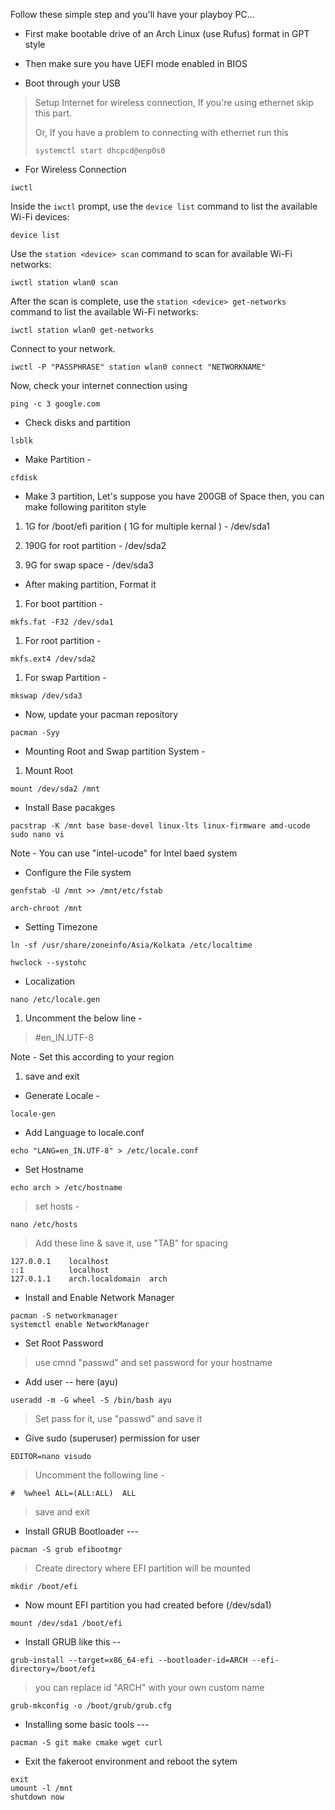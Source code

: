 
Follow these simple step and you'll have your playboy PC...

-   First make bootable drive of an Arch Linux (use Rufus) format in GPT style
    
-   Then make sure you have UEFI mode enabled in BIOS
    
-   Boot through your USB
    

> Setup Internet for wireless connection, If you're using ethernet skip this part.
> 
> Or, If you have a problem to connecting with ethernet run this
> 
> ```
> systemctl start dhcpcd@enp0s0
> ```

-   For Wireless Connection
    

```
iwctl
```

Inside the `iwctl` prompt, use the `device list` command to list the available Wi-Fi devices:

```
device list
```

Use the `station <device> scan` command to scan for available Wi-Fi networks:

```
iwctl station wlan0 scan

```

After the scan is complete, use the `station <device> get-networks` command to list the available Wi-Fi networks:

```
iwctl station wlan0 get-networks

```

Connect to your network.

```
iwctl -P "PASSPHRASE" station wlan0 connect "NETWORKNAME"

```

Now, check your internet connection using

```
ping -c 3 google.com
```

-   Check disks and partition
    

```
lsblk
```

-   Make Partition -
    

```
cfdisk
```

-   Make 3 partition, Let's suppose you have 200GB of Space then, you can make following parititon style
    

1.  1G for /boot/efi parition ( 1G for multiple kernal ) - /dev/sda1
    
2.  190G for root partition - /dev/sda2
    
3.  9G for swap space - /dev/sda3
    

-   After making partition, Format it
    

1.  For boot partition -
    

```
mkfs.fat -F32 /dev/sda1
```

1.  For root partition -
    

```
mkfs.ext4 /dev/sda2
```

1.  For swap Partition -
    

```
mkswap /dev/sda3
```

-   Now, update your pacman repository
    

```
pacman -Syy
```

-   Mounting Root and Swap partition System -
    

1.  Mount Root
    

```
mount /dev/sda2 /mnt
```

-   Install Base pacakges
    

```
pacstrap -K /mnt base base-devel linux-lts linux-firmware amd-ucode sudo nano vi
```

Note - You can use "intel-ucode" for Intel baed system



-   Configure the File system
    

```
genfstab -U /mnt >> /mnt/etc/fstab
```

```
arch-chroot /mnt
```

-   Setting Timezone
    

```
ln -sf /usr/share/zoneinfo/Asia/Kolkata /etc/localtime
```

```
hwclock --systohc
```

-   Localization
    

```
nano /etc/locale.gen
```

1.  Uncomment the below line -
    

> #en_IN.UTF-8

Note - Set this according to your region

1.  save and exit
    

-   Generate Locale -
    

```
locale-gen
```

-   Add Language to locale.conf
    

```
echo "LANG=en_IN.UTF-8" > /etc/locale.conf
```

-   Set Hostname
    

```
echo arch > /etc/hostname
```

> set hosts -

```
nano /etc/hosts
```

> Add these line & save it, use "TAB" for spacing

```
127.0.0.1    localhost
::1          localhost
127.0.1.1    arch.localdomain  arch
```

-   Install and Enable Network Manager
    

```
pacman -S networkmanager
systemctl enable NetworkManager
```

-   Set Root Password
    

> use cmnd "passwd" and set password for your hostname

-   Add user -- here (ayu)
    

```
useradd -m -G wheel -S /bin/bash ayu
```

> Set pass for it, use "passwd" and save it

-   Give sudo (superuser) permission for user
    

```
EDITOR=nano visudo
```

> Uncomment the following line -

```
#  %wheel ALL=(ALL:ALL)  ALL 
```

> save and exit

-   Install GRUB Bootloader ---
    

```
pacman -S grub efibootmgr
```

> Create directory where EFI partition will be mounted

```
mkdir /boot/efi
```

-   Now mount EFI partition you had created before (/dev/sda1)
    

```
mount /dev/sda1 /boot/efi
```

-   Install GRUB like this --
    

```
grub-install --target=x86_64-efi --bootloader-id=ARCH --efi-directory=/boot/efi
```

> you can replace id "ARCH" with your own custom name

```
grub-mkconfig -o /boot/grub/grub.cfg
```

-   Installing some basic tools ---
    

```
pacman -S git make cmake wget curl
```

-   Exit the fakeroot environment and reboot the sytem
    

```
exit
umount -l /mnt
shutdown now
```
